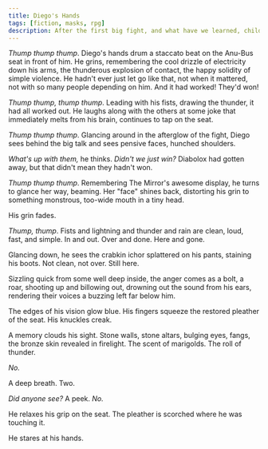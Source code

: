 ```yaml
---
title: Diego's Hands
tags: [fiction, masks, rpg]
description: After the first big fight, and what have we learned, children?
---
```


*Thump thump thump*. Diego's hands drum a staccato beat on the Anu-Bus seat in front of him. He grins, remembering the cool drizzle of electricity down his arms, the thunderous explosion of contact, the happy solidity of simple violence. He hadn't ever just let go like that, not when it mattered, not with so many people depending on him. And it had worked! They'd won!

*Thump thump, thump thump*. Leading with his fists, drawing the thunder, it had all worked out. He laughs along with the others at some joke that immediately melts from his brain, continues to tap on the seat.

*Thump thump thump*. Glancing around in the afterglow of the fight, Diego sees behind the big talk and sees pensive faces, hunched shoulders.

*What's up with them,* he thinks. *Didn't we just win?* Diabolox had gotten away, but that didn't mean they hadn't won.

*Thump thump thump*. Remembering The Mirror's awesome display, he turns to glance her way, beaming. Her "face" shines back, distorting his grin to something monstrous, too-wide mouth in a tiny head.

His grin fades.

*Thump, thump*. Fists and lightning and thunder and rain are clean, loud, fast, and simple. In and out. Over and done. Here and gone.

Glancing down, he sees the crabkin ichor splattered on his pants, staining his boots. Not clean, not over. Still here.

Sizzling quick from some well deep inside, the anger comes as a bolt, a roar, shooting up and billowing out, drowning out the sound from his ears, rendering their voices a buzzing left far below him.

The edges of his vision glow blue. His fingers squeeze the restored pleather of the seat. His knuckles creak.

A memory clouds his sight. Stone walls, stone altars, bulging eyes, fangs, the bronze skin revealed in firelight. The scent of marigolds. The roll of thunder.

*No.*

A deep breath. Two.

*Did anyone see?* A peek. *No.*

He relaxes his grip on the seat. The pleather is scorched where he was touching it.

He stares at his hands.